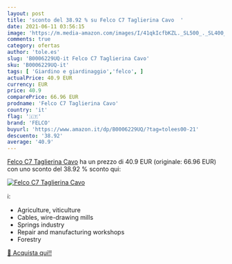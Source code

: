```yaml
---
layout: post
title: 'sconto del 38.92 % su Felco C7 Taglierina Cavo  '
date: 2021-06-11 03:56:15
image: 'https://m.media-amazon.com/images/I/41qkIcfbKZL._SL500_._SL400_.jpg'
comments: true
category: ofertas
author: 'tole.es'
slug: 'B0006229UQ-it Felco C7 Taglierina Cavo'
sku: 'B0006229UQ-it'
tags: [ 'Giardino e giardinaggio','felco', ]
actualPrice: 40.9 EUR
currency: EUR
price: 40.9
comparePrice: 66.96 EUR
prodname: 'Felco C7 Taglierina Cavo'
country: 'it'
flag: '🇮🇹'
brand: 'FELCO'
buyurl: 'https://www.amazon.it/dp/B0006229UQ/?tag=tolees00-21'
descuento: '38.92'
average: '40.9'
---
```


[Felco C7 Taglierina Cavo](https://www.amazon.it/dp/B0006229UQ/?tag=tolees00-21) ha un prezzo di 40.9 EUR (originale: 66.96 EUR) con uno sconto del 38.92 % sconto qui:

[![Felco C7 Taglierina Cavo](https://m.media-amazon.com/images/I/41qkIcfbKZL._SL500_._SL400_.jpg)](https://www.amazon.it/dp/B0006229UQ/?tag=tolees00-21)

ℹ️:

- Agriculture, viticulture
- Cables, wire-drawing mills
- Springs industry
- Repair and manufacturing workshops
- Forestry

[🛒 Acquista qui!!](https://www.amazon.it/dp/B0006229UQ/?tag=tolees00-21)
